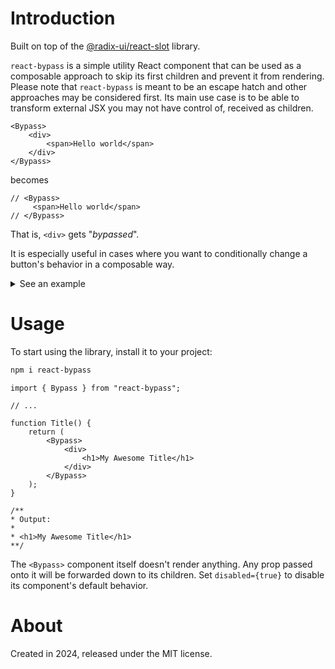 # Introduction

Built on top of the [@radix-ui/react-slot](https://www.radix-ui.com/primitives/docs/utilities/slot) library.

`react-bypass` is a simple utility React component that can be used as a composable approach to skip its first children and prevent it from rendering. Please note that `react-bypass` is meant to be an escape hatch and other approaches may be considered first. Its main use case is to be able to transform external JSX you may not have control of, received as children.

```tsx
<Bypass>
    <div>
        <span>Hello world</span>
    </div>
</Bypass>
```

becomes

```tsx
// <Bypass>
     <span>Hello world</span>
// </Bypass>
```

That is, `<div>` gets "*bypassed*".

It is especially useful in cases where you want to conditionally change a button's behavior in a composable way.

<details>
<summary>See an example</summary>

### Display a "Log in" dialog when an user is not authorized

```tsx
import * as React from "react";
import { Dialog, DialogTrigger, DialogContent } from "@radix-ui/react-dialog";
import { Bypass } from "react-bypass";

const ProtectedAction = ({ children }) => {
    const { isLoggedIn } = useSession();

    // Allow regular action when user is logged in
    if (isLoggedIn) {
        return <Slot onClick={onClick}>{children}</Slot>;
    }

    // Bypass the button and replace it with a dialog trigger instead
    return (
        <Dialog>
            <DialogTrigger>
                <Bypass>{children}</Bypass>
            </DialogTrigger>
            <DialogContent >
                <SignUp />
            </DialogContent>
        </Dialog>
    );
};
```

```tsx
// Only allows uploads to start when user is logged in
// If he's not logged in the dialog will appear instead
<ProtectedAction>
    <button onClick={startUpload}>
        <span>Click to upload files</span>
    </button>
</ProtectedAction>
```

</details>

# Usage

To start using the library, install it to your project:

```bash
npm i react-bypass
```

```tsx
import { Bypass } from "react-bypass";

// ...

function Title() {
    return (
        <Bypass>
            <div>
                <h1>My Awesome Title</h1>
            </div>
        </Bypass>
    );
}

/**
* Output:
*
* <h1>My Awesome Title</h1>
**/
```

The `<Bypass>` component itself doesn't render anything. Any prop passed onto it will be forwarded down to its children.
Set `disabled={true}` to disable its component's default behavior.

# About

Created in 2024, released under the MIT license.  
